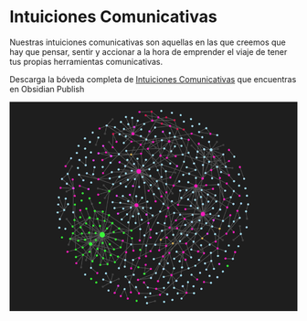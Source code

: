 # Intuiciones Comunicativas

Nuestras intuiciones comunicativas son aquellas en las que creemos que hay que pensar, sentir y accionar a la hora de emprender el viaje de tener tus propias herramientas comunicativas.

Descarga la bóveda completa de [Intuiciones Comunicativas](https://publish.obsidian.md/intuiciones-comunicativas/Intuiciones/INTUICIONES+COMUNICATIVAS) que encuentras en Obsidian Publish

![](00_ARCHIVOS/intuiciones-comunicativas.png)
